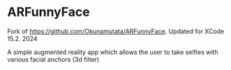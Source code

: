 # ARFunnyFace
Fork of https://github.com/Okunamutata/ARFunnyFace. Updated for XCode 15.2. 2024

A simple augmented reality app which allows the user to take selfies with various facial anchors (3d filter)

